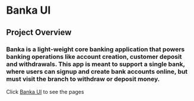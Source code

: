 # Banka UI
## Project Overview

### Banka is a light-weight core banking application that powers banking operations like account creation, customer deposit and withdrawals. This app is meant to support a single bank, where users can signup and create bank accounts online, but must visit the branch to withdraw or deposit money.

Click [Banka UI](https://ridbay.github.io/UI/) to see the pages
 
